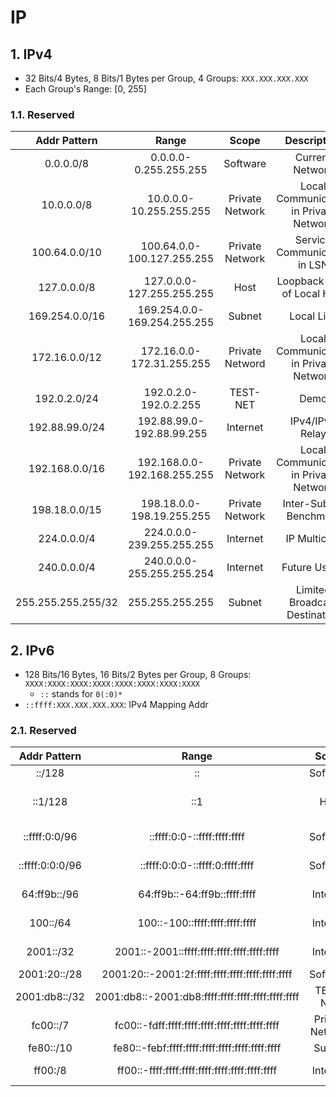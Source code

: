 # IP

## 1. IPv4

- 32 Bits/4 Bytes, 8 Bits/1 Bytes per Group, 4 Groups: `XXX.XXX.XXX.XXX`
- Each Group's Range: [0, 255]

### 1.1. Reserved

|    Addr Pattern    |            Range            |      Scope      |              Description               |
| :----------------: | :-------------------------: | :-------------: | :------------------------------------: |
|     0.0.0.0/8      |    0.0.0.0-0.255.255.255    |    Software     |            Current Network             |
|     10.0.0.0/8     |   10.0.0.0-10.255.255.255   | Private Network | Local Communication in Private Network |
|   100.64.0.0/10    | 100.64.0.0-100.127.255.255  | Private Network |      Service Communication in LSN      |
|    127.0.0.0/8     |  127.0.0.0-127.255.255.255  |      Host       |      Loopback Addr of Local Host       |
|   169.254.0.0/16   | 169.254.0.0-169.254.255.255 |     Subnet      |               Local Link               |
|   172.16.0.0/12    |  172.16.0.0-172.31.255.255  | Private Netword | Local Communication in Private Network |
|    192.0.2.0/24    |    192.0.2.0-192.0.2.255    |    TEST-NET     |                  Demo                  |
|   192.88.99.0/24   |  192.88.99.0-192.88.99.255  |    Internet     |            IPv4/IPv6 Relay             |
|   192.168.0.0/16   | 192.168.0.0-192.168.255.255 | Private Network | Local Communication in Private Network |
|   198.18.0.0/15    |  198.18.0.0-198.19.255.255  | Private Network |         Inter-Subnet Benchmark         |
|    224.0.0.0/4     |  224.0.0.0-239.255.255.255  |    Internet     |              IP Multicast              |
|    240.0.0.0/4     |  240.0.0.0-255.255.255.254  |    Internet     |              Future Usage              |
| 255.255.255.255/32 |       255.255.255.255       |     Subnet      |     Limited Broadcast Destination      |

## 2. IPv6

- 128 Bits/16 Bytes, 16 Bits/2 Bytes per Group, 8 Groups: `XXXX:XXXX:XXXX:XXXX:XXXX:XXXX:XXXX:XXXX`
    - `::` stands for `0(:0)*`
- `::ffff:XXX.XXX.XXX.XXX`: IPv4 Mapping Addr

### 2.1. Reserved

|  Addr Pattern   |                       Range                       |      Scope      |         Description         |
| :-------------: | :-----------------------------------------------: | :-------------: | :-------------------------: |
|     ::/128      |                        ::                         |    Software     |         Unspecified         |
|     ::1/128     |                        ::1                        |      Host       | Loopback Addr of Local Host |
|  ::ffff:0:0/96  |            ::ffff:0:0-::ffff:ffff:ffff            |    Software     |         Mapped IPv4         |
| ::ffff:0:0:0/96 |          ::ffff:0:0:0-::ffff:0:ffff:ffff          |    Software     |       Translated IPv4       |
|  64:ff9b::/96   |           64:ff9b::-64:ff9b::ffff:ffff            |    Internet     |    IPv4/IPv6 Translation    |
|    100::/64     |          100::-100::ffff:ffff:ffff:ffff           |    Internet     |       Discard Routing       |
|    2001::/32    |    2001::-2001::ffff:ffff:ffff:ffff:ffff:ffff     |    Internet     |      Teredo Tunneling       |
|  2001:20::/28   |  2001:20::-2001:2f:ffff:ffff:ffff:ffff:ffff:ffff  |    Software     |           ORCHID            |
|  2001:db8::/32  | 2001:db8::-2001:db8:ffff:ffff:ffff:ffff:ffff:ffff |    TEST-NET     |            Demo             |
|    fc00::/7     |  fc00::-fdff:ffff:ffff:ffff:ffff:ffff:ffff:ffff   | Private Network |      Unique Local Addr      |
|    fe80::/10    |  fe80::-febf:ffff:ffff:ffff:ffff:ffff:ffff:ffff   |     Subnet      |         Local Link          |
|     ff00:/8     |  ff00::-ffff:ffff:ffff:ffff:ffff:ffff:ffff:ffff   |    Internet     |       Multicast Addr        |
